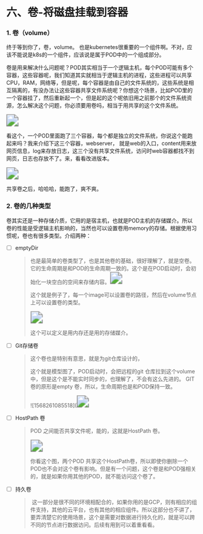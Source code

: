 # 六、卷-将磁盘挂载到容器




### 1. 卷（volume）

终于等到你了，卷，volume。 也是kubernetes很重要的一个组件啊。不对，应该不能说是k8s的一个组件，应该说是属于POD中的一个组成部分。

卷是用来解决什么问题呢？POD其实相当于一个逻辑主机，每个POD可能有多个容器，这些容器呢，我们知道其实就相当于逻辑主机的进程，这些进程可以共享CPU，RAM，网络等，但是呢，每个容器是由自己的文件系统的，这些系统是相互隔离的，有没办法让这些容器共享文件系统呢？你想这个场景，比如POD里的一个容器挂了，然后重新起一个，但是起的这个呢依旧用之前那个的文件系统资源，怎么解决这个问题，你必须要用卷吗，相当于用共享的这个文件系统。

<img src="https://cdn.jsdelivr.net/gh/yeliansong/github-blog-PIC/blog-images006y8mN6gy1g6x4eedbqdj30hd0fidkk.jpg" style="zoom:200%;" />

看这个，一个POD里面跑了三个容器，每个都是独立的文件系统，你说这个能跑起来吗？我来介绍下这三个容器，webserver， 就是web的入口，content用来放网页信息，log来存放日志，这三个没有共享文件系统，访问时web容器都找不到网页，日志也存放不了。来，看看改进版本。

<img src="https://cdn.jsdelivr.net/gh/yeliansong/github-blog-PIC/blog-images006y8mN6gy1g6x4egqjntj30f70fngs5.jpg" style="zoom:200%;" />

共享卷之后，哈哈哈，能跑了，爽不爽。



###  2. 卷的几种类型

卷其实还是一种存储介质，它用的是宿主机，也就是POD主机的存储媒介。所以卷的性能是受逻辑主机影响的，当然也可以设置卷用memory的存储。根据使用习惯呢，卷也有很多类型。介绍两种：

- [ ] emptyDir

	> 也是最简单的卷类型了，也是其他卷的基础，很好理解了，就是空卷。它的生命周期是和POD的生命周期一致的。这个是在POD启动时，会初始化一块空白的空间来存储内容。<img src="https://cdn.jsdelivr.net/gh/yeliansong/github-blog-PIC/blog-images006y8mN6gy1g6x4ein3a0j30l10d078g.jpg" style="zoom:200%;" />
	>
	> 这个就是例子了，每一个image可以设置卷的路径，然后在volume节点上可以设置卷的类型。
	>
	> <img src="https://cdn.jsdelivr.net/gh/yeliansong/github-blog-PIC/blog-images006y8mN6gy1g6x4ejucirj30ih02zdg6.jpg" style="zoom:200%;" />
	>
	> 
	>
	> 这个可以定义是用内存还是用的存储媒介。



- [ ] Git存储卷

	> 这个卷也是特别有意思，就是为git仓库设计的，
	>
	> 这个就是模型图了，POD启动时，会把远程的git 仓库拉到这个volume中，但是这个是不能实时同步的，也理解了，不会有这么先进的。 GIT 卷的原形是empty 卷，所以，生命周期也是和POD保持一致。
	>
	> ![1568261085518](<img src="https://cdn.jsdelivr.net/gh/yeliansong/github-blog-PIC/blog-images006y8mN6gy1g6x4elernrj30kz09sn1k.jpg" style="zoom:200%;" />



- [ ] HostPath 卷

	> POD 之间能否共享文件呢，能的，这就是HostPath 卷。
	>
	> <img src="https://cdn.jsdelivr.net/gh/yeliansong/github-blog-PIC/blog-images006y8mN6gy1g6x4eo1yr8j30kt0abdkv.jpg" style="zoom:200%;" />
	>
	> 
	>
	> 你看这个图，两个POD 共享这个HostPath卷，所以即使你删除一个POD也不会对这个卷有影响。但是有一个问题，这个卷是和POD强相关的，就是如果你用其他的POD，就不能访问这个卷了。

	

- [ ] 持久卷

	>  这一部分是很不同的环境相配合的，如果你用的是GCP，则有相应的组件支持，其他的云平台，也有其他的相应组件。所以这部分也不讲了，要弄清楚它的使用场景，这个是需要对数据进行持久化的，就是可以跨不同的节点进行数据访问。后续有用到可以着重看看。




